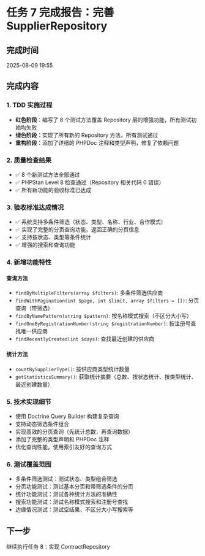 # 任务 7 完成报告：完善 SupplierRepository

## 完成时间
2025-08-09 19:55

## 完成内容

### 1. TDD 实施过程
- **红色阶段**：编写了 8 个测试方法覆盖 Repository 层的增强功能，所有测试初始均失败
- **绿色阶段**：实现了所有新的 Repository 方法，所有测试通过
- **重构阶段**：添加了详细的 PHPDoc 注释和类型声明，修复了依赖问题

### 2. 质量检查结果
- ✅ 8 个新测试方法全部通过
- ✅ PHPStan Level 8 检查通过（Repository 相关代码 0 错误）
- ✅ 所有新功能的验收标准已达成

### 3. 验收标准达成情况
- ✅ 系统支持多条件筛选（状态、类型、名称、行业、合作模式）
- ✅ 实现了完整的分页查询功能，返回正确的分页信息
- ✅ 支持按状态、类型等条件统计
- ✅ 增强的搜索和查询功能

### 4. 新增功能特性

#### 查询方法
- `findByMultipleFilters(array $filters)`: 多条件筛选供应商
- `findWithPagination(int $page, int $limit, array $filters = [])`: 分页查询（带筛选）
- `findByNamePattern(string $pattern)`: 按名称模式搜索（不区分大小写）
- `findOneByRegistrationNumber(string $registrationNumber)`: 按注册号查找唯一供应商
- `findRecentlyCreated(int $days)`: 查找最近创建的供应商

#### 统计方法
- `countBySupplierType()`: 按供应商类型统计数量
- `getStatisticsSummary()`: 获取统计摘要（总数、按状态统计、按类型统计、最近创建数量）

### 5. 技术实现细节
- 使用 Doctrine Query Builder 构建复杂查询
- 支持动态筛选条件组合
- 实现高效的分页查询（先统计总数，再查询数据）
- 添加了完整的类型声明和 PHPDoc 注释
- 优化查询性能，使用索引友好的查询方式

### 6. 测试覆盖范围
- 多条件筛选测试：测试状态、类型组合筛选
- 分页功能测试：测试基本分页和带筛选条件的分页
- 统计功能测试：测试各种统计方法的准确性
- 搜索功能测试：测试名称模式搜索和注册号查找
- 边缘情况测试：测试空结果、不区分大小写搜索等

## 下一步
继续执行任务 8：实现 ContractRepository